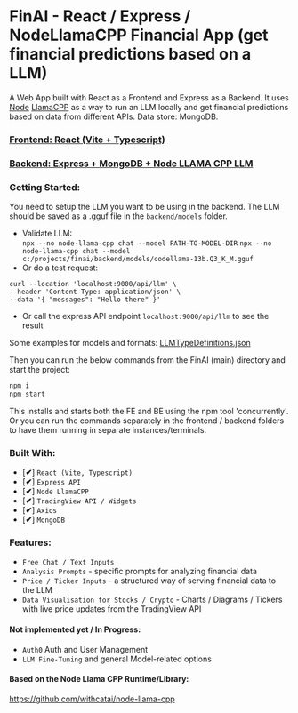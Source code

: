 # FinAI - React / Express / NodeLlamaCPP Financial App (get financial  predictions based on a LLM)
A Web App built with React as a Frontend and Express as a Backend. It uses [Node](https://github.com/withcatai/node-llama-cpp) [LlamaCPP](https://github.com/ggerganov/llama.cpp) as a way to run an LLM locally and get financial predictions based on data from different APIs. Data store: MongoDB. 

### [Frontend: React (Vite + Typescript)](https://github.com/ivaaak/FinAI/tree/main/frontend)

### [Backend: Express + MongoDB + Node LLAMA CPP LLM](https://github.com/ivaaak/FinAI/tree/main/backend)


### Getting Started:
You need to setup the LLM you want to be using in the backend. The LLM should be saved as a .gguf file in the `backend/models` folder.
- Validate LLM:  
`npx --no node-llama-cpp chat --model PATH-TO-MODEL-DIR` 
`npx --no node-llama-cpp chat --model c:/projects/finai/backend/models/codellama-13b.Q3_K_M.gguf`
- Or do a test request:
```
curl --location 'localhost:9000/api/llm' \
--header 'Content-Type: application/json' \
--data '{ "messages": "Hello there" }'
```
- Or call the express API endpoint  `localhost:9000/api/llm`  to see the result

Some examples for models and formats: [LLMTypeDefinitions.json](https://github.com/ivaaak/FinAI/blob/main/backend/src/LLMTypeDefinitions.json)

Then you can run the below commands from the FinAI (main) directory and start the project:
```cmd
npm i
npm start
```
This installs and starts both the FE and BE using the npm tool 'concurrently'. Or you can run the commands separately in the frontend / backend folders to have them running in separate instances/terminals.

### Built With:
-  [**✔**]  `React (Vite, Typescript)`
-  [**✔**]  `Express API`
- [**✔**]  `Node LlamaCPP`
-  [**✔**]  `TradingView API / Widgets`
-  [**✔**]  `Axios`
-  [**✔**]  `MongoDB`

### Features:
- `Free Chat / Text Inputs`
- `Analysis Prompts` - specific prompts for analyzing financial data
- `Price / Ticker Inputs` - a structured way of serving financial data to the LLM
- `Data Visualisation for Stocks / Crypto` - Charts / Diagrams / Tickers with live price updates from the TradingView API

#### Not implemented yet / In Progress:
- `Auth0` Auth and User Management
- `LLM Fine-Tuning` and general Model-related options

#### Based on the Node Llama CPP Runtime/Library:
https://github.com/withcatai/node-llama-cpp
